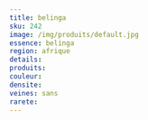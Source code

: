 ```yaml
---
title: belinga
sku: 242
image: /img/produits/default.jpg
essence: belinga
region: afrique
details: 
produits:
couleur: 
densite: 
veines: sans
rarete: 
---
```

